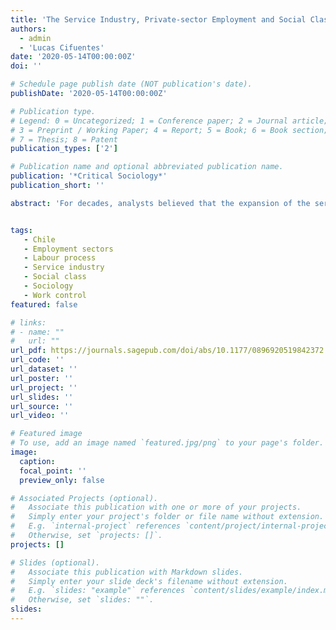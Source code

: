 ```yaml
---
title: 'The Service Industry, Private-sector Employment and Social Class in Chile: New Developments from Labour Process Theory'
authors:
  - admin
  - 'Lucas Cifuentes'
date: '2020-05-14T00:00:00Z'
doi: ''

# Schedule page publish date (NOT publication's date).
publishDate: '2020-05-14T00:00:00Z'

# Publication type.
# Legend: 0 = Uncategorized; 1 = Conference paper; 2 = Journal article;
# 3 = Preprint / Working Paper; 4 = Report; 5 = Book; 6 = Book section;
# 7 = Thesis; 8 = Patent
publication_types: ['2']

# Publication name and optional abbreviated publication name.
publication: '*Critical Sociology*'
publication_short: ''

abstract: 'For decades, analysts believed that the expansion of the service sector would lead to a ‘middle-class’ society. By the late 20th century, class analysts and labour process scholars called into question this argument. They showed that distinctions such as that between ‘white-collar’ and ‘blue-collar’ work failed to capture the dynamics of control and exploitation within production. Nevertheless, in Chile and other parts of Latin America, research still contends that the expansion of employment in private-sector service activities accelerated the consolidation of a ‘new middle class’. This article challenges this idea. Drawing upon insights from neo-Marxist class analysis and labour process theory, the article compares the perceptions of control over the labour process of workers from different industries, employment sectors and class locations. Quantitative and qualitative evidence suggest that the most important conclusions of recent research are misleading.'


tags:
   - Chile
   - Employment sectors
   - Labour process
   - Service industry
   - Social class
   - Sociology
   - Work control
featured: false

# links:
# - name: ""
#   url: ""
url_pdf: https://journals.sagepub.com/doi/abs/10.1177/0896920519842372
url_code: ''
url_dataset: ''
url_poster: ''
url_project: ''
url_slides: ''
url_source: ''
url_video: ''

# Featured image
# To use, add an image named `featured.jpg/png` to your page's folder.
image:
  caption: 
  focal_point: ''
  preview_only: false

# Associated Projects (optional).
#   Associate this publication with one or more of your projects.
#   Simply enter your project's folder or file name without extension.
#   E.g. `internal-project` references `content/project/internal-project/index.md`.
#   Otherwise, set `projects: []`.
projects: []

# Slides (optional).
#   Associate this publication with Markdown slides.
#   Simply enter your slide deck's filename without extension.
#   E.g. `slides: "example"` references `content/slides/example/index.md`.
#   Otherwise, set `slides: ""`.
slides:
---
```


